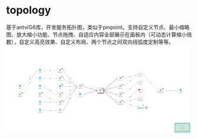# topology
基于antv/G6库，开发服务拓扑图，类似于pinpoint。支持自定义节点、最小缩略图、放大缩小功能、节点拖拽、自适应内容全部展示在画板内（可动态计算缩小倍数），自定义高亮效果、自定义布局、两个节点之间双向线弧度定制等等。
![最终展示图](/例图.png)
